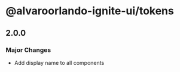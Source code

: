 # @alvaroorlando-ignite-ui/tokens

## 2.0.0

### Major Changes

- Add display name to all components
